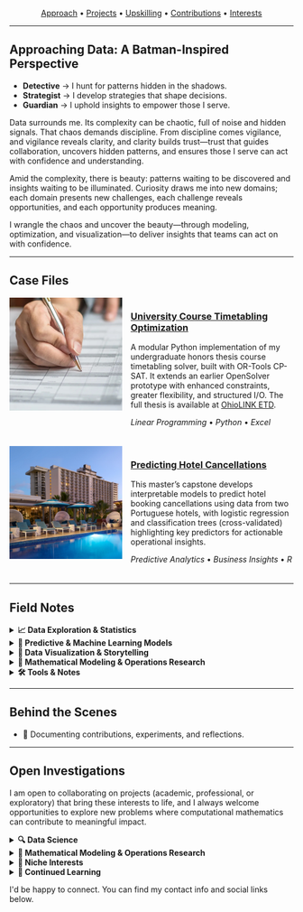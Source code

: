 <p align="center">
  <a href="#approaching-data-a-batman-inspired-perspective">Approach</a> • 
  <a href="#case-files">Projects</a> • 
  <a href="#field-notes">Upskilling</a> • 
  <a href="#behind-the-scenes">Contributions</a> • 
  <a href="#open-investigations">Interests</a>
</p>

<hr>

<section>
  <h2 id="approaching-data-a-batman-inspired-perspective">Approaching Data: A Batman-Inspired Perspective</h2>

  <ul>
    <li><strong>Detective</strong> &rarr; I hunt for patterns hidden in the shadows.</li>
    <li><strong>Strategist</strong> &rarr; I develop strategies that shape decisions.</li>
    <li><strong>Guardian</strong> &rarr; I uphold insights to empower those I serve.</li>
  </ul>

  <p>
    Data surrounds me. Its complexity can be chaotic, full of noise and hidden signals.
    That chaos demands discipline. From discipline comes vigilance, and vigilance reveals
    clarity, and clarity builds trust—trust that guides collaboration, uncovers hidden
    patterns, and ensures those I serve can act with confidence and understanding.
  </p>

  <p>
    Amid the complexity, there is beauty: patterns waiting to be discovered and insights
    waiting to be illuminated. Curiosity draws me into new domains; each domain presents
    new challenges, each challenge reveals opportunities, and each opportunity produces
    meaning.
  </p>

  <p>
    I wrangle the chaos and uncover the beauty—through modeling, optimization, and
    visualization—to deliver insights that teams can act on with confidence.
  </p>
</section>

<hr>

<section>
  <h2 id="case-files">Case Files</h2>

  <article style="display:flex; flex-wrap:wrap; align-items:flex-start; margin-bottom:20px;">
    <img src="/Images/Portfolio_Projects_UCT.jpg" 
         alt="UCT Image Preview"
         style="width:200px; max-width:100%; flex-shrink:0; margin-right:15px; margin-bottom:10px;" />

  <div style="flex:1 1 200px; min-width:200px;">
    <h3>
      <a href="https://github.com/acalderhead/university-course-timetabling">
        University Course Timetabling Optimization
      </a>
    </h3>
    <p>
      A modular Python implementation of my undergraduate honors thesis course timetabling solver, 
      built with OR-Tools CP-SAT. It extends an earlier OpenSolver prototype with enhanced constraints, 
      greater flexibility, and structured I/O. The full thesis is available at 
      <a href="http://rave.ohiolink.edu/etdc/view?acc_num=ma1715693054143423">OhioLINK ETD</a>.
    </p>
    <p><em>Linear Programming</em> • <em>Python</em> • <em>Excel</em></p>
  </div>
  </article>

  <article style="display:flex; flex-wrap:wrap; align-items:flex-start; margin-bottom:20px;">
    <img src="/Images/Portfolio_Projects_PHC.jpg" 
         alt="PHC Image Preview"
         style="width:200px; max-width:100%; flex-shrink:0; margin-right:15px; margin-bottom:10px;" />

  <div style="flex:1 1 200px; min-width:200px;">
    <h3>
      <a href="https://github.com/acalderhead/predicting-hotel-cancellations">
        Predicting Hotel Cancellations
      </a>
    </h3>
    <p>
      This master’s capstone develops interpretable models to predict hotel booking cancellations 
      using data from two Portuguese hotels, with logistic regression and classification trees 
      (cross-validated) highlighting key predictors for actionable operational insights.
    </p>
    <p><em>Predictive Analytics</em> • <em>Business Insights</em> • <em>R</em></p>
  </div>
  </article>
</section>

<hr>

<section>
  <h2 id="field-notes">Field Notes</h2>

  <details>
    <summary><strong>📈 Data Exploration & Statistics</strong></summary>
    <br>
    <ul>
      <li>EXAMPLE 1</li>
      <li>EXAMPLE 2</li>
      <li>EXAMPLE 3</li>
    </ul>
  </details>

  <details>
    <summary><strong>🤖 Predictive & Machine Learning Models</strong></summary>
    <br>
    <ul>
      <li>EXAMPLE 1</li>
      <li>EXAMPLE 2</li>
      <li>EXAMPLE 3</li>
    </ul>
  </details>

  <details>
    <summary><strong>🎨 Data Visualization & Storytelling</strong></summary>
    <br>
    <ul>
      <li>EXAMPLE 1</li>
      <li>EXAMPLE 2</li>
      <li>EXAMPLE 3</li>
    </ul>
  </details>

  <details>
    <summary><strong>📐 Mathematical Modeling & Operations Research</strong></summary>
    <br>
    <ul>
      <li>EXAMPLE 1</li>
      <li>EXAMPLE 2</li>
      <li>EXAMPLE 3</li>
    </ul>
  </details>

  <details>
    <summary><strong>🛠 Tools & Notes</strong></summary>
    <br>
    <ul>
      <li>EXAMPLE 1</li>
      <li>EXAMPLE 2</li>
      <li>EXAMPLE 3</li>
    </ul>
  </details>
</section>

<hr>

<section>
  <h2 id="behind-the-scenes">Behind the Scenes</h2>
  <ul>
    <li>📝 Documenting contributions, experiments, and reflections.</li>
  </ul>
</section>

<hr>

<section>
  <h2 id="open-investigations">Open Investigations</h2>

  <p>
    I am open to collaborating on projects (academic, professional, or exploratory) 
    that bring these interests to life, and I always welcome opportunities to 
    explore new problems where computational mathematics can contribute to meaningful impact.
  </p>

  <details>
    <summary><strong>🔍 Data Science</strong></summary>
    <br>
    <ul>
      <li>Predicting Soccer Penalty Kicks</li>
      <li>Stock Portfolio Models for Fantasy Football</li>
      <li>Neural Network Architecture</li>
    </ul>
  </details>

  <details>
    <summary><strong>📐 Mathematical Modeling & Operations Research</strong></summary>
    <br>
    <ul>
      <li>Timetable Optimization</li>
      <li>Humanitarian Logistics</li>
      <li>Urban Traffic Control</li>
      <li><a href="https://www.researchgate.net/publication/228435078_Bracketology_How_can_math_help">Bracketology</a></li>
    </ul>
  </details>

  <details>
    <summary><strong>🧩 Niche Interests</strong></summary>
    <br>
    <ul>
      <li>"Opt Art" (<a href="https://www.jstor.org/stable/j.ctvh8qxtt">Optimization-Inspired Art</a>)</li>
      <li><a href="https://www.youtube.com/watch?v=f4OY4qhCI04">Pokemon Type Balancing</a></li>
      <li>Developing a Scientific Theory of Chess</li>
    </ul>
  </details>

  <details>
    <summary><strong>📝 Continued Learning</strong></summary>
    <br>
    <ul>
      <li>Time Series Analysis</li>
      <li>Principal Components Analysis</li>
      <li>Markov Chains</li>
      <li>Databricks</li>
    </ul>
  </details>

  <p>
    I'd be happy to connect. You can find my contact info and social links below.
  </p>
</section>
